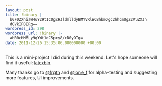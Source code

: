 ```yaml
---
layout: post
title: !binary |-
  bGF0ZXhiaW4uY29tIC0gcHJldmlldyBMYVRlWCBhbmQgc2hhcmUgZ2VuZXJh
  dGVkIFBERg==
wordpress_id: 298
wordpress_url: !binary |-
  aHR0cHM6Ly9qYWt1dC5pcy8/cD0yOTg=
date: 2011-12-26 15:35:06.000000000 +00:00
---
```

This is a mini-project I did during this weekend. Let's hope someone will find it useful: [latexbin](http://latexbin.com).

Many thanks go to [@frgtn](http://twitter.com/frgtn) and [@lone_f](http://twitter.com/lone_f) for alpha-testing and suggesting more features, UI improvements.
